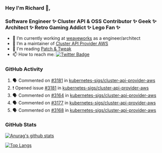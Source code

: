 ### Hey I'm Richard 👋, 

<h3 align="left">Software Engineer ✨ Cluster API & OSS Contributor ✨ Geek ✨ Architect ✨ Retro Gaming Addict ✨ Lego Fan ✨</h3>

- 🔭 I’m currently working at [weaveworks](https://github.com/weaveworks) as a engineer/architect
- 👯 I’m a maintainer of [Cluster API Provider AWS](https://github.com/kubernetes-sigs/cluster-api-provider-aws)
- 💬 I'm reading [Patch & Tweak](https://bjooks.com/products/patch-tweak-exploring-modular-synthesis)
- 📫 How to reach me: [![Twitter Badge](https://img.shields.io/badge/-@fruit_case-00acee?style=flat&logo=Twitter&logoColor=white)](https://twitter.com/intent/follow?screen_name=fruit_case "Follow on Twitter")

### GitHub Activity 

<!--START_SECTION:activity-->
1. 🗣 Commented on [#3181](https://github.com/kubernetes-sigs/cluster-api-provider-aws/issues/3181) in [kubernetes-sigs/cluster-api-provider-aws](https://github.com/kubernetes-sigs/cluster-api-provider-aws)
2. ❗️ Opened issue [#3181](https://github.com/kubernetes-sigs/cluster-api-provider-aws/issues/3181) in [kubernetes-sigs/cluster-api-provider-aws](https://github.com/kubernetes-sigs/cluster-api-provider-aws)
3. 🗣 Commented on [#3164](https://github.com/kubernetes-sigs/cluster-api-provider-aws/issues/3164) in [kubernetes-sigs/cluster-api-provider-aws](https://github.com/kubernetes-sigs/cluster-api-provider-aws)
4. 🗣 Commented on [#3177](https://github.com/kubernetes-sigs/cluster-api-provider-aws/issues/3177) in [kubernetes-sigs/cluster-api-provider-aws](https://github.com/kubernetes-sigs/cluster-api-provider-aws)
5. 🗣 Commented on [#3168](https://github.com/kubernetes-sigs/cluster-api-provider-aws/issues/3168) in [kubernetes-sigs/cluster-api-provider-aws](https://github.com/kubernetes-sigs/cluster-api-provider-aws)
<!--END_SECTION:activity-->

### GitHub Stats

[![Anurag's github stats](https://github-readme-stats.vercel.app/api?username=richardcase&count_private=true&show_icons=true)](https://github.com/anuraghazra/github-readme-stats)

[![Top Langs](https://github-readme-stats.vercel.app/api/top-langs/?username=richardcase&hide=html&layout=compact)](https://github.com/anuraghazra/github-readme-stats)
